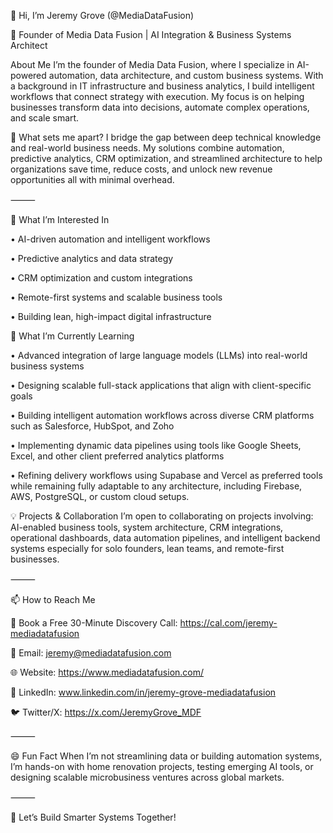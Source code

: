 👋 Hi, I’m Jeremy Grove (@MediaDataFusion)

🚀 Founder of Media Data Fusion | AI Integration & Business Systems Architect

About Me
I’m the founder of Media Data Fusion, where I specialize in AI-powered automation, data architecture, and custom business systems. With a background in IT infrastructure and business analytics, I build intelligent workflows that connect strategy with execution. My focus is on helping businesses transform data into decisions, automate complex operations, and scale smart.

🔹 What sets me apart? I bridge the gap between deep technical knowledge and real-world business needs. My solutions combine automation, predictive analytics, CRM optimization, and streamlined architecture to help organizations save time, reduce costs, and unlock new revenue opportunities all with minimal overhead.

⸻

👀 What I’m Interested In

• AI-driven automation and intelligent workflows

• Predictive analytics and data strategy

• CRM optimization and custom integrations

• Remote-first systems and scalable business tools

• Building lean, high-impact digital infrastructure


🌱 What I’m Currently Learning

• Advanced integration of large language models (LLMs) into real-world business systems

• Designing scalable full-stack applications that align with client-specific goals

• Building intelligent automation workflows across diverse CRM platforms such as Salesforce, HubSpot, and Zoho

• Implementing dynamic data pipelines using tools like Google Sheets, Excel, and other client preferred analytics platforms

• Refining delivery workflows using Supabase and Vercel as preferred tools while remaining fully adaptable to any architecture, including Firebase, AWS, PostgreSQL, or custom cloud setups.

💡 Projects & Collaboration
I’m open to collaborating on projects involving:
AI-enabled business tools, system architecture, CRM integrations, operational dashboards, data automation pipelines, and intelligent backend systems especially for solo founders, lean teams, and remote-first businesses.

⸻

📫 How to Reach Me

📅 Book a Free 30-Minute Discovery Call: https://cal.com/jeremy-mediadatafusion

📧 Email: jeremy@mediadatafusion.com

🌐 Website: https://www.mediadatafusion.com/

🔗 LinkedIn: www.linkedin.com/in/jeremy-grove-mediadatafusion

🐦 Twitter/X: https://x.com/JeremyGrove_MDF

⸻

😄 Fun Fact
When I’m not streamlining data or building automation systems, I’m hands-on with home renovation projects, testing emerging AI tools, or designing scalable microbusiness ventures across global markets.

⸻

🚀 Let’s Build Smarter Systems Together!

